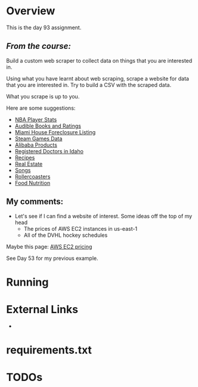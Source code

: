 # Overview

This is the day 93 assignment.

## _From the course:_
Build a custom web scraper to collect data on things that you are interested in.

Using what you have learnt about web scraping, scrape a website for data that you are interested in. Try to build a CSV with the scraped data.

What you scrape is up to you.

Here are some suggestions:

- [NBA Player Stats](https://www.nba.com/stats/)
- [Audible Books and Ratings](https://www.audible.com/search?keywords=book&node=18573211011)
- [Miami House Foreclosure Listing](https://miamidade.realforeclose.com/index.cfm?zaction=AUCTION&Zmethod=PREVIEW&AUCTIONDATE=11/02/2020)
- [Steam Games Data](https://steamdb.info/)
- [Alibaba Products](https://www.alibaba.com/trade/search?fsb=y&IndexArea=product_en&CatId=&SearchText=paracord&viewtype=&tab=)
- [Registered Doctors in Idaho](https://isecure.bom.idaho.gov/BOMPublic/LPRBrowser.aspx)
- [Recipes](https://www.allrecipes.com/)
- [Real Estate](https://www.trulia.com/)
- [Songs](https://soundcloud.com/)
- [Rollercoasters](https://rcdb.com/)
- [Food Nutrition](https://www.nutritionvalue.org/Pasta%2C_enriched%2C_dry_nutritional_value.html)

## My comments:

- Let's see if I can find a website of interest.  Some ideas off the top of my head
  - The prices of AWS EC2 instances in us-east-1
  - All of the DVHL hockey schedules

 Maybe this page:
[AWS EC2 pricing](https://aws.amazon.com/ec2/pricing/on-demand/)

See Day 53 for my previous example.


# Running


# External Links

- 

# requirements.txt

# TODOs

